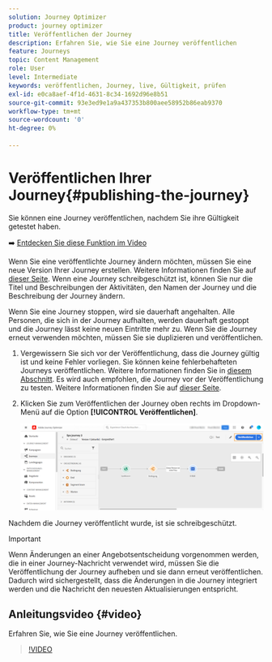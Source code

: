 ```yaml
---
solution: Journey Optimizer
product: journey optimizer
title: Veröffentlichen der Journey
description: Erfahren Sie, wie Sie eine Journey veröffentlichen
feature: Journeys
topic: Content Management
role: User
level: Intermediate
keywords: veröffentlichen, Journey, live, Gültigkeit, prüfen
exl-id: e0ca8aef-4f1d-4631-8c34-1692d96e8b51
source-git-commit: 93e3ed9e1a9a437353b800aee58952b86eab9370
workflow-type: tm+mt
source-wordcount: '0'
ht-degree: 0%

---
```


# Veröffentlichen Ihrer Journey{#publishing-the-journey}

Sie können eine Journey veröffentlichen, nachdem Sie ihre Gültigkeit getestet haben.

➡️ [Entdecken Sie diese Funktion im Video](#video)

Wenn Sie eine veröffentlichte Journey ändern möchten, müssen Sie eine neue Version Ihrer Journey erstellen. Weitere Informationen finden Sie auf [dieser Seite](../building-journeys/journey.md). Wenn eine Journey schreibgeschützt ist, können Sie nur die Titel und Beschreibungen der Aktivitäten, den Namen der Journey und die Beschreibung der Journey ändern.

Wenn Sie eine Journey stoppen, wird sie dauerhaft angehalten. Alle Personen, die sich in der Journey aufhalten, werden dauerhaft gestoppt und die Journey lässt keine neuen Eintritte mehr zu. Wenn Sie die Journey erneut verwenden möchten, müssen Sie sie duplizieren und veröffentlichen.

1. Vergewissern Sie sich vor der Veröffentlichung, dass die Journey gültig ist und keine Fehler vorliegen. Sie können keine fehlerbehafteten Journeys veröffentlichen. Weitere Informationen finden Sie in [diesem Abschnitt](../building-journeys/troubleshooting.md#checking-for-errors-before-testing). Es wird auch empfohlen, die Journey vor der Veröffentlichung zu testen. Weitere Informationen finden Sie auf [dieser Seite](../building-journeys/testing-the-journey.md).
1. Klicken Sie zum Veröffentlichen der Journey oben rechts im Dropdown-Menü auf die Option **[!UICONTROL Veröffentlichen]**.

   ![](assets/journeyuc1_18.png)

Nachdem die Journey veröffentlicht wurde, ist sie schreibgeschützt.

>[!IMPORTANT]
>
>Wenn Änderungen an einer Angebotsentscheidung vorgenommen werden, die in einer Journey-Nachricht verwendet wird, müssen Sie die Veröffentlichung der Journey aufheben und sie dann erneut veröffentlichen.  Dadurch wird sichergestellt, dass die Änderungen in die Journey integriert werden und die Nachricht den neuesten Aktualisierungen entspricht.

## Anleitungsvideo {#video}

Erfahren Sie, wie Sie eine Journey veröffentlichen.

>[!VIDEO](https://video.tv.adobe.com/v/334238?quality=12)